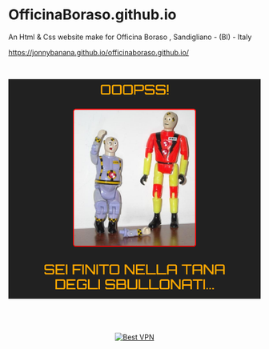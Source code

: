 # OfficinaBoraso.github.io
An Html &amp; Css website make for  Officina Boraso , Sandigliano - (BI) - Italy

https://jonnybanana.github.io/officinaboraso.github.io/


<BR>
  
![Alt text](https://raw.githubusercontent.com/JonnyBanana/officinaboraso.github.io/main/images/sbullo.png)

<BR>

<BR>


<BR>
<!-- Banner -->
<div align="center">
<a href="https://www.purevpn.com/order-now.php?aff=44922&amp;a_bid=bbd0f893" target="_blank" ><img src="https://affiliates.purevpn.com/accounts/default1/6hb82wqa2l/bbd0f893.jpg" alt="Best VPN" title="Best VPN" width="728" height="90" /></a>
</BR></BR>
</div>

